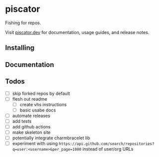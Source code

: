 # piscator

Fishing for repos.

Visit [piscator.dev](https://piscator.dev) for documentation, usage guides, and
release notes.

## Installing

## Documentation

## Todos

- [ ] skip forked repos by default
- [ ] flesh out readme
  - [ ] create vhs instructions
  - [ ] basic usabe docs
- [ ] automate releases
- [ ] add tests
- [ ] add github actions
- [ ] make skeleton site
- [ ] potentially integrate charmbracelet lib
- [ ] experiment with using `https://api.github.com/search/repositories?q=user:<username>&per_page=1000` instead of user/org URLs
